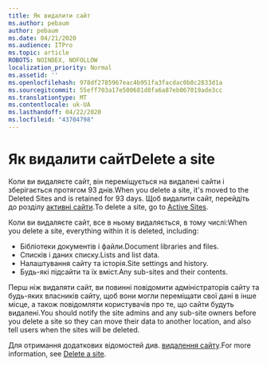 ```yaml
---
title: Як видалити сайт
ms.author: pebaum
author: pebaum
ms.date: 04/21/2020
ms.audience: ITPro
ms.topic: article
ROBOTS: NOINDEX, NOFOLLOW
localization_priority: Normal
ms.assetid: ''
ms.openlocfilehash: 978df2785967eac4b951fa3facdac0b8c2833d1a
ms.sourcegitcommit: 55eff703a17e500681d8fa6a87eb067019ade3cc
ms.translationtype: MT
ms.contentlocale: uk-UA
ms.lasthandoff: 04/22/2020
ms.locfileid: "43704798"
---
```

# <a name="delete-a-site"></a><span data-ttu-id="9f2c6-102">Як видалити сайт</span><span class="sxs-lookup"><span data-stu-id="9f2c6-102">Delete a site</span></span>

<span data-ttu-id="9f2c6-103">Коли ви видаляєте сайт, він переміщується на видалені сайти і зберігається протягом 93 днів.</span><span class="sxs-lookup"><span data-stu-id="9f2c6-103">When you delete a site, it's moved to the Deleted Sites and is retained for 93 days.</span></span> <span data-ttu-id="9f2c6-104">Щоб видалити сайт, перейдіть до розділу [активні сайти](https://admin.microsoft.com/sharepoint?page=sitemanagement&modern=true).</span><span class="sxs-lookup"><span data-stu-id="9f2c6-104">To delete a site, go to [Active Sites](https://admin.microsoft.com/sharepoint?page=sitemanagement&modern=true).</span></span> 

<span data-ttu-id="9f2c6-105">Коли ви видаляєте сайт, все в ньому видаляється, в тому числі:</span><span class="sxs-lookup"><span data-stu-id="9f2c6-105">When you delete a site, everything within it is deleted, including:</span></span>

- <span data-ttu-id="9f2c6-106">Бібліотеки документів і файли.</span><span class="sxs-lookup"><span data-stu-id="9f2c6-106">Document libraries and files.</span></span>
- <span data-ttu-id="9f2c6-107">Списків і даних списку.</span><span class="sxs-lookup"><span data-stu-id="9f2c6-107">Lists and list data.</span></span>
- <span data-ttu-id="9f2c6-108">Налаштування сайту та історія.</span><span class="sxs-lookup"><span data-stu-id="9f2c6-108">Site settings and history.</span></span>
- <span data-ttu-id="9f2c6-109">Будь-які підсайти та їх вміст.</span><span class="sxs-lookup"><span data-stu-id="9f2c6-109">Any sub-sites and their contents.</span></span>

<span data-ttu-id="9f2c6-110">Перш ніж видаляти сайт, ви повинні повідомити адміністраторів сайту та будь-яких власників сайту, щоб вони могли переміщати свої дані в інше місце, а також повідомляти користувачів про те, що сайти будуть видалені.</span><span class="sxs-lookup"><span data-stu-id="9f2c6-110">You should notify the site admins and any sub-site owners before you delete a site so they can move their data to another location, and also tell users when the sites will be deleted.</span></span>

<span data-ttu-id="9f2c6-111">Для отримання додаткових відомостей див. [видалення сайту](https://docs.microsoft.com/sharepoint/delete-site-collection).</span><span class="sxs-lookup"><span data-stu-id="9f2c6-111">For more information, see [Delete a site](https://docs.microsoft.com/sharepoint/delete-site-collection).</span></span>

